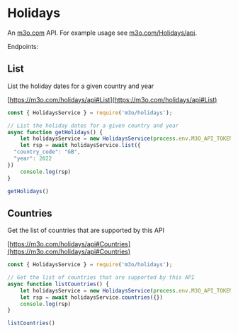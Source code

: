 # Holidays

An [m3o.com](https://m3o.com) API. For example usage see [m3o.com/Holidays/api](https://m3o.com/Holidays/api).

Endpoints:

## List

List the holiday dates for a given country and year


[https://m3o.com/holidays/api#List](https://m3o.com/holidays/api#List)

```js
const { HolidaysService } = require('m3o/holidays');

// List the holiday dates for a given country and year
async function getHolidays() {
	let holidaysService = new HolidaysService(process.env.M3O_API_TOKEN)
	let rsp = await holidaysService.list({
  "country_code": "GB",
  "year": 2022
})
	console.log(rsp)
}

getHolidays()
```
## Countries

Get the list of countries that are supported by this API


[https://m3o.com/holidays/api#Countries](https://m3o.com/holidays/api#Countries)

```js
const { HolidaysService } = require('m3o/holidays');

// Get the list of countries that are supported by this API
async function listCountries() {
	let holidaysService = new HolidaysService(process.env.M3O_API_TOKEN)
	let rsp = await holidaysService.countries({})
	console.log(rsp)
}

listCountries()
```
